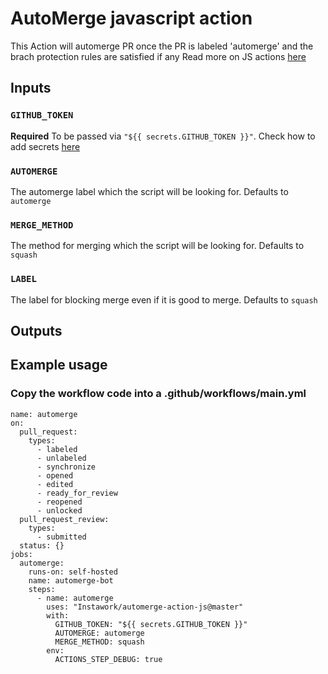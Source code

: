 # AutoMerge javascript action
This Action will automerge PR once the PR is labeled 'automerge' and the brach protection rules are satisfied if any
Read more on JS actions <a href=https://help.github.com/en/actions/automating-your-workflow-with-github-actions/creating-a-javascript-action>here</a>

## Inputs

### `GITHUB_TOKEN`

**Required** To be passed via `"${{ secrets.GITHUB_TOKEN }}"`.
Check how to add secrets <a href=https://help.github.com/en/actions/automating-your-workflow-with-github-actions/creating-and-using-encrypted-secrets>here</a>

### `AUTOMERGE`
The automerge label which the script will be looking for.
Defaults to `automerge`

### `MERGE_METHOD`
The method for merging which the script will be looking for.
Defaults to `squash`

### `LABEL`
The label for blocking merge even if it is good to merge.
Defaults to `squash`

## Outputs


## Example usage
### Copy the workflow code into a .github/workflows/main.yml

```
name: automerge
on:
  pull_request:
    types:
      - labeled
      - unlabeled
      - synchronize
      - opened
      - edited
      - ready_for_review
      - reopened
      - unlocked
  pull_request_review:
    types:
      - submitted
  status: {}
jobs:
  automerge:
    runs-on: self-hosted
    name: automerge-bot
    steps:
      - name: automerge
        uses: "Instawork/automerge-action-js@master"
        with:
          GITHUB_TOKEN: "${{ secrets.GITHUB_TOKEN }}"
          AUTOMERGE: automerge
          MERGE_METHOD: squash
        env:
          ACTIONS_STEP_DEBUG: true
```